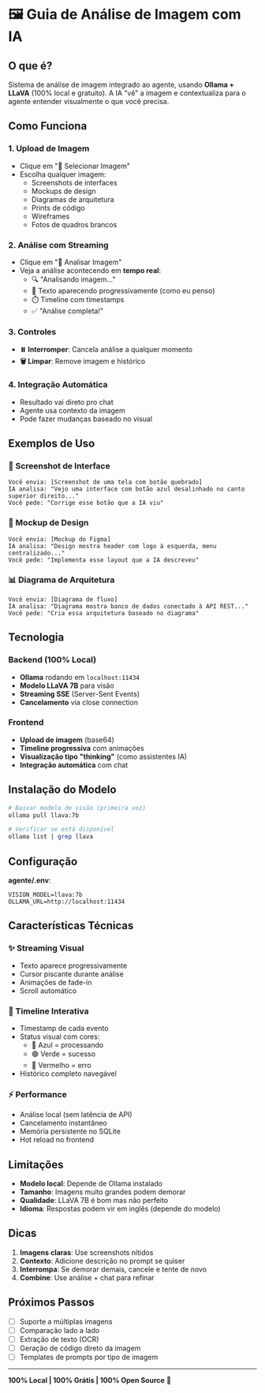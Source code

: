# 🖼️ Guia de Análise de Imagem com IA

## O que é?

Sistema de análise de imagem integrado ao agente, usando **Ollama + LLaVA** (100% local e gratuito). A IA "vê" a imagem e contextualiza para o agente entender visualmente o que você precisa.

## Como Funciona

### 1. **Upload de Imagem**
- Clique em "📎 Selecionar Imagem"
- Escolha qualquer imagem:
  - Screenshots de interfaces
  - Mockups de design
  - Diagramas de arquitetura
  - Prints de código
  - Wireframes
  - Fotos de quadros brancos

### 2. **Análise com Streaming**
- Clique em "🚀 Analisar Imagem"
- Veja a análise acontecendo em **tempo real**:
  - 🔍 "Analisando imagem..."
  - 💭 Texto aparecendo progressivamente (como eu penso)
  - ⏱️ Timeline com timestamps
  - ✅ "Análise completa!"

### 3. **Controles**
- **⏸️ Interromper**: Cancela análise a qualquer momento
- **🗑️ Limpar**: Remove imagem e histórico

### 4. **Integração Automática**
- Resultado vai direto pro chat
- Agente usa contexto da imagem
- Pode fazer mudanças baseado no visual

## Exemplos de Uso

### 📱 Screenshot de Interface
```
Você envia: [Screenshot de uma tela com botão quebrado]
IA analisa: "Vejo uma interface com botão azul desalinhado no canto superior direito..."
Você pede: "Corrige esse botão que a IA viu"
```

### 🎨 Mockup de Design  
```
Você envia: [Mockup do Figma]
IA analisa: "Design mostra header com logo à esquerda, menu centralizado..."
Você pede: "Implementa esse layout que a IA descreveu"
```

### 📊 Diagrama de Arquitetura
```
Você envia: [Diagrama de fluxo]
IA analisa: "Diagrama mostra banco de dados conectado à API REST..."
Você pede: "Cria essa arquitetura baseado no diagrama"
```

## Tecnologia

### Backend (100% Local)
- **Ollama** rodando em `localhost:11434`
- **Modelo LLaVA 7B** para visão
- **Streaming SSE** (Server-Sent Events)
- **Cancelamento** via close connection

### Frontend
- **Upload de imagem** (base64)
- **Timeline progressiva** com animações
- **Visualização tipo "thinking"** (como assistentes IA)
- **Integração automática** com chat

## Instalação do Modelo

```bash
# Baixar modelo de visão (primeira vez)
ollama pull llava:7b

# Verificar se está disponível
ollama list | grep llava
```

## Configuração

**agente/.env**:
```env
VISION_MODEL=llava:7b
OLLAMA_URL=http://localhost:11434
```

## Características Técnicas

### ✨ Streaming Visual
- Texto aparece progressivamente
- Cursor piscante durante análise
- Animações de fade-in
- Scroll automático

### 🎯 Timeline Interativa
- Timestamp de cada evento
- Status visual com cores:
  - 🔵 Azul = processando
  - 🟢 Verde = sucesso
  - 🔴 Vermelho = erro
- Histórico completo navegável

### ⚡ Performance
- Análise local (sem latência de API)
- Cancelamento instantâneo
- Memória persistente no SQLite
- Hot reload no frontend

## Limitações

- **Modelo local**: Depende de Ollama instalado
- **Tamanho**: Imagens muito grandes podem demorar
- **Qualidade**: LLaVA 7B é bom mas não perfeito
- **Idioma**: Respostas podem vir em inglês (depende do modelo)

## Dicas

1. **Imagens claras**: Use screenshots nítidos
2. **Contexto**: Adicione descrição no prompt se quiser
3. **Interrompa**: Se demorar demais, cancele e tente de novo
4. **Combine**: Use análise + chat para refinar

## Próximos Passos

- [ ] Suporte a múltiplas imagens
- [ ] Comparação lado a lado
- [ ] Extração de texto (OCR)
- [ ] Geração de código direto da imagem
- [ ] Templates de prompts por tipo de imagem

---

**100% Local | 100% Grátis | 100% Open Source** 🚀
